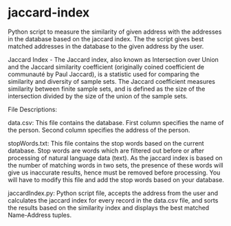 # jaccard-index
Python script to measure the similarity of given address with the addresses in the database based on the jaccard index.
The the script gives best matched addresses in the database to the given address by the user.

Jaccard Index - The Jaccard index, also known as Intersection over Union and the Jaccard similarity coefficient (originally coined coefficient de communauté by Paul Jaccard), is a statistic used for comparing the similarity and diversity of sample sets. The Jaccard coefficient measures similarity between finite sample sets, and is defined as the size of the intersection divided by the size of the union of the sample sets.

File Descriptions:

data.csv:
This file contains the database.
First column specifies the name of the person.
Second column specifies the address of the person.

stopWords.txt:
This file contains the stop words based on the current database. Stop words are words which are filtered out before or after processing of natural language data (text). 
As the jaccard index is based on the number of matching words in two sets, the presence of these words will give us inaccurate results, hence must be removed before processing.
You will have to modify this file and add the stop words based on your database.

jaccardIndex.py:
Python script file, accepts the address from the user and calculates the jaccard index for every record in the data.csv file, and sorts the results based on the similarity index and displays the best matched Name-Address tuples.
